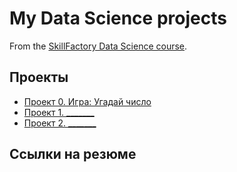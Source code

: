 # My Data Science projects

From the [SkillFactory Data Science course](https://skillfactory.ru/data-scientist-pro).

## Проекты

* [Проект 0. Игра: Угадай число](https://github.com/ekalouguine/sf_dspr_202209/tree/main/block1/python-8/guess-number-task)
* [Проект 1. _______](#)
* [Проект 2. _______](#)

## Ссылки на резюме